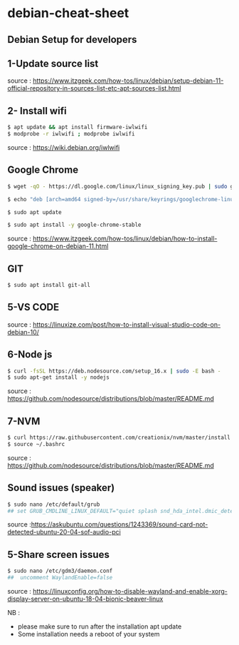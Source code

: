 # debian-cheat-sheet

## Debian Setup for developers

## 1-Update source list

source : https://www.itzgeek.com/how-tos/linux/debian/setup-debian-11-official-repository-in-sources-list-etc-apt-sources-list.html

## 2- Install wifi

```sh
$ apt update && apt install firmware-iwlwifi
$ modprobe -r iwlwifi ; modprobe iwlwifi
```

source : https://wiki.debian.org/iwlwifi

## Google Chrome

```sh
$ wget -qO - https://dl.google.com/linux/linux_signing_key.pub | sudo gpg --dearmor -o /usr/share/keyrings/googlechrome-linux-keyring.gpg

$ echo "deb [arch=amd64 signed-by=/usr/share/keyrings/googlechrome-linux-keyring.gpg] http://dl.google.com/linux/chrome/deb/ stable main" | sudo tee /etc/apt/sources.list.d/google-chrome.list

$ sudo apt update

$ sudo apt install -y google-chrome-stable
```

source : https://www.itzgeek.com/how-tos/linux/debian/how-to-install-google-chrome-on-debian-11.html

## GIT

```sh
$ sudo apt install git-all
```

## 5-VS CODE

source : https://linuxize.com/post/how-to-install-visual-studio-code-on-debian-10/

## 6-Node js

```sh
$ curl -fsSL https://deb.nodesource.com/setup_16.x | sudo -E bash -
$ sudo apt-get install -y nodejs
```

source : https://github.com/nodesource/distributions/blob/master/README.md

## 7-NVM

```sh
$ curl https://raw.githubusercontent.com/creationix/nvm/master/install.sh | bash
$ source ~/.bashrc
```

source : https://github.com/nodesource/distributions/blob/master/README.md

## Sound issues (speaker)

```sh
$ sudo nano /etc/default/grub
## set GRUB_CMDLINE_LINUX_DEFAULT="quiet splash snd_hda_intel.dmic_detect=0"
```

source :https://askubuntu.com/questions/1243369/sound-card-not-detected-ubuntu-20-04-sof-audio-pci

## 5-Share screen issues

```sh
$ sudo nano /etc/gdm3/daemon.conf
##  uncomment WaylandEnable=false
```

source : https://linuxconfig.org/how-to-disable-wayland-and-enable-xorg-display-server-on-ubuntu-18-04-bionic-beaver-linux

NB :

- please make sure to run after the installation apt update
- Some installation needs a reboot of your system
